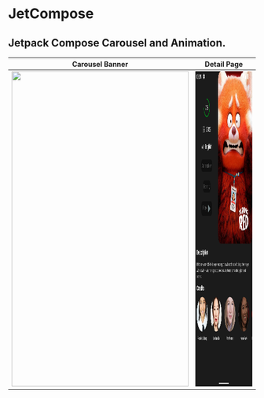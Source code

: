 # JetCompose

## Jetpack Compose Carousel and Animation.

| Carousel Banner                                | Detail Page                                      |
|------------------------------------------------|--------------------------------------------------|
| <img src="/home.png" width="360" height="640"> | <img src="/detail.png" width="360" height="640"> |





